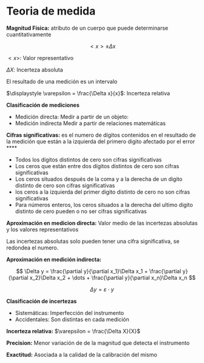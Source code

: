 # Teoria de medida

**Magnitud Física:** atributo de un cuerpo que puede determinarse cuantitativamente

$$
<x> \pm \Delta x
$$

$<x>$: Valor representativo

$\Delta X$:     Incerteza absoluta

El resultado de una medición es un intervalo

$\displaystyle \varepsilon = \frac{\Delta x}{x}$: Incerteza relativa

**Clasificación de mediciones**

- Medición directa: Medir a partir de un objeto:
- Medición indirecta Medir a partir de relaciones matemáticas

**Cifras significativas:** es el numero de dígitos contenidos en el resultado de la medición que están a la izquierda del primero digito afectado por el error ****

- Todos los dígitos distintos de cero son cifras significativas
- Los ceros que están entre dos dígitos distintos de cero son cifras significativas
- Los ceros situados después de la coma y a la derecha de un digito distinto de cero son cifras significativas
- los ceros a la izquierda del primer digito distinto de cero no son cifras significativas
- Para números enteros, los ceros situados a la derecha del ultimo digito distinto de cero pueden o no ser cifras significativas

**Aproximación en medicion directa:** Valor medio de las incertezas absolutas y los valores representativos

Las incertezas absolutas solo pueden tener una cifra significativa, se redondea el numero.

**Aproximación en medición indirecta:**

$$
\Delta y = \frac{\partial y}{\partial x_1}\Delta x_1 + \frac{\partial y}{\partial x_2}\Delta x_2 + \dots + \frac{\partial y}{\partial x_n}\Delta x_n 
$$

$$
\Delta y = \varepsilon \cdot y
$$

**Clasificación de incertezas**

- Sistemáticas: Imperfección del instrumento
- Accidentales: Son distintas en cada medición

**Incerteza relativa:** $\varepsilon = \frac{\Delta X}{X}$

**Precision:** Menor variación de de la magnitud que detecta el instrumento

**Exactitud:** Asociada a la calidad de la calibración del mismo